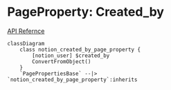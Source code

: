 # PageProperty: Created_by

[API Refernce](https://developers.notion.com/reference/page-property-values#created-by)

```mermaid
classDiagram
    class notion_created_by_page_property {
        [notion_user] $created_by
        ConvertFromObject()
    }
    `PagePropertiesBase` --|> `notion_created_by_page_property`:inherits
```
